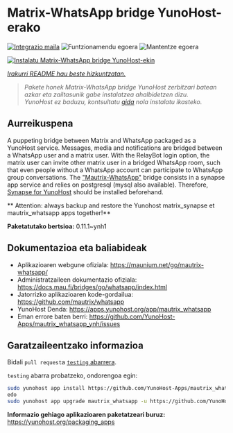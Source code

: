 <!--
Ohart ongi: README hau automatikoki sortu da <https://github.com/YunoHost/apps/tree/master/tools/readme_generator>ri esker
EZ editatu eskuz.
-->

# Matrix-WhatsApp bridge YunoHost-erako

[![Integrazio maila](https://dash.yunohost.org/integration/mautrix_whatsapp.svg)](https://ci-apps.yunohost.org/ci/apps/mautrix_whatsapp/) ![Funtzionamendu egoera](https://ci-apps.yunohost.org/ci/badges/mautrix_whatsapp.status.svg) ![Mantentze egoera](https://ci-apps.yunohost.org/ci/badges/mautrix_whatsapp.maintain.svg)

[![Instalatu Matrix-WhatsApp bridge YunoHost-ekin](https://install-app.yunohost.org/install-with-yunohost.svg)](https://install-app.yunohost.org/?app=mautrix_whatsapp)

*[Irakurri README hau beste hizkuntzatan.](./ALL_README.md)*

> *Pakete honek Matrix-WhatsApp bridge YunoHost zerbitzari batean azkar eta zailtasunik gabe instalatzea ahalbidetzen dizu.*  
> *YunoHost ez baduzu, kontsultatu [gida](https://yunohost.org/install) nola instalatu ikasteko.*

## Aurreikuspena

A puppeting bridge between Matrix and WhatsApp packaged as a YunoHost service.
Messages, media and notifications are bridged between a WhatsApp user and a matrix user.
With the RelayBot login option, the matrix user can invite other matrix user in a bridged WhatsApp room, such that even people without a WhatsApp account can participate to WhatsApp group conversations.
The ["Mautrix-WhatsApp"](https://docs.mau.fi/bridges/go/whatsapp/index.html) bridge consists in a synapse app service and relies on postgresql (mysql also available).
Therefore, [Synapse for YunoHost](https://github.com/YunoHost-Apps/synapse_ynh) should be installed beforehand.

** Attention: always backup and restore the Yunohost matrix_synapse et mautrix_whatsapp apps together!**


**Paketatutako bertsioa:** 0.11.1~ynh1
## Dokumentazioa eta baliabideak

- Aplikazioaren webgune ofiziala: <https://maunium.net/go/mautrix-whatsapp/>
- Administratzaileen dokumentazio ofiziala: <https://docs.mau.fi/bridges/go/whatsapp/index.html>
- Jatorrizko aplikazioaren kode-gordailua: <https://github.com/mautrix/whatsapp>
- YunoHost Denda: <https://apps.yunohost.org/app/mautrix_whatsapp>
- Eman errore baten berri: <https://github.com/YunoHost-Apps/mautrix_whatsapp_ynh/issues>

## Garatzaileentzako informazioa

Bidali `pull request`a [`testing` abarrera](https://github.com/YunoHost-Apps/mautrix_whatsapp_ynh/tree/testing).

`testing` abarra probatzeko, ondorengoa egin:

```bash
sudo yunohost app install https://github.com/YunoHost-Apps/mautrix_whatsapp_ynh/tree/testing --debug
edo
sudo yunohost app upgrade mautrix_whatsapp -u https://github.com/YunoHost-Apps/mautrix_whatsapp_ynh/tree/testing --debug
```

**Informazio gehiago aplikazioaren paketatzeari buruz:** <https://yunohost.org/packaging_apps>
